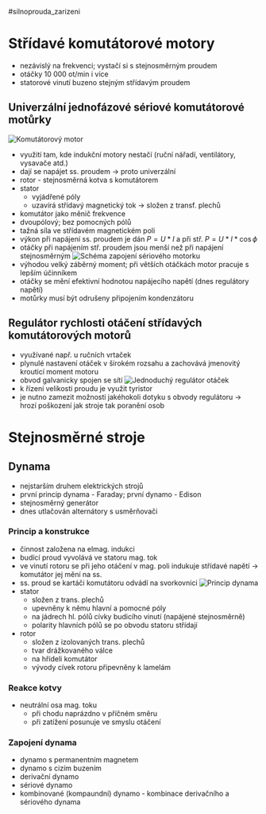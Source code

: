#silnoprouda_zarizeni
# Střídavé komutátorové motory
* nezávislý na frekvenci; vystačí si s stejnosměrným proudem
* otáčky 10 000 ot/min i více
* statorové vinutí buzeno stejným střídavým proudem
## Univerzální jednofázové sériové komutátorové motůrky
![Komutátorový motor](http://ebooks.skola-agc.cz/ESP/HTML/40/SmallOb39.png)
* využití tam, kde indukční motory nestačí (ruční nářadí, ventilátory, vysavače atd.)
* dají se napájet ss. proudem → proto univerzální
* rotor - stejnosměrná kotva s komutátorem
* stator
	* vyjádřené póly
	* uzavírá střídavý magnetický tok → složen z transf. plechů
* komutátor jako měnič frekvence
* dvoupólový; bez pomocných pólů
* tažná síla ve střídavém magnetickém poli
* výkon při napájení ss. proudem je dán $P = U*I$ a při stř. $P = U*I* \cos \phi$
* otáčky při napájením stř. proudem jsou menší než při napájení stejnosměrným
![Schéma zapojení sériového motorku](http://ebooks.skola-agc.cz/ESP/HTML/40/Ob241.jpg)
* výhodou velký záběrný moment; při větších otáčkách motor pracuje s lepším účinníkem
* otáčky se mění efektivní hodnotou napájecího napětí (dnes regulátory napětí)
* motůrky musí být odrušeny připojením kondenzátoru
## Regulátor rychlosti otáčení střídavých komutátorových motorů
* využívané např. u ručních vrtaček
* plynulé nastavení otáček v širokém rozsahu a zachovává jmenovitý krouticí moment motoru
* obvod galvanicky spojen se sítí
![Jednoduchý regulátor otáček](http://ebooks.skola-agc.cz/ESP/HTML/40/Ob243.jpg)
* k řízení velikosti proudu je využit tyristor
* je nutno zamezit možnosti jakéhokoli dotyku s obvody regulátoru → hrozí poškození jak stroje tak poranění osob
# Stejnosměrné stroje
## Dynama
* nejstarším druhem elektrických strojů
* první princip dynama - Faraday; první dynamo - Edison
* stejnosměrný generátor
* dnes utlačován alternátory s usměrňovači
### Princip a konstrukce
* činnost založena na elmag. indukci
* budící proud vyvolává ve statoru mag. tok
* ve vinutí rotoru se při jeho otáčení v mag. poli indukuje střídavé napětí → komutátor jej mění na ss.
* ss. proud se kartáči komutátoru odvádí na svorkovnici
![Princip dynama](http://ebooks.skola-agc.cz/ESP/HTML/43/Ob253.JPG)
* stator
	* složen z trans. plechů
	* upevněny k němu hlavní a pomocné póly
	* na jádrech hl. pólů cívky budicího vinutí (napájené stejnosměrně)
	* polarity hlavních pólů se po obvodu statoru střídají
* rotor
	* složen z izolovaných trans. plechů
	* tvar drážkovaného válce
	* na hřídeli komutátor
	* vývody cívek rotoru připevněny k lamelám
### Reakce kotvy
* neutrální osa mag. toku
	* při chodu naprázdno v příčném směru
	* při zatížení posunuje ve smyslu otáčení
### Zapojení dynama
* dynamo s permanentním magnetem
* dynamo s cizím buzením
* derivační dynamo
* sériové dynamo
* kombinované (kompaundní) dynamo - kombinace derivačního a sériového dynama
